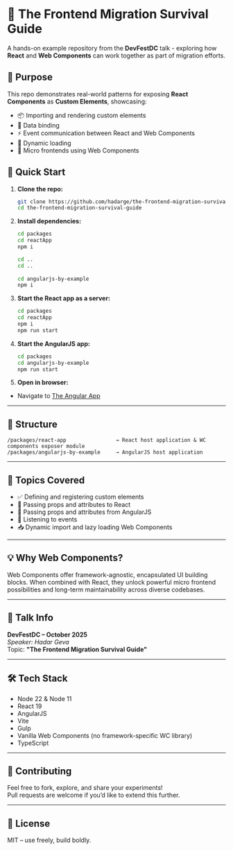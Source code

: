 # 🧪 The Frontend Migration Survival Guide

A hands-on example repository from the **DevFestDC** talk - exploring how **React** and **Web Components** can work together as part of migration efforts. 

## 🎯 Purpose

This repo demonstrates real-world patterns for exposing  **React Components** as **Custom Elements**, showcasing:

- 📦 Importing and rendering custom elements
- 🔁 Data binding
- ⚡  Event communication between React and Web Components
- 🔄 Dynamic loading
- 🧩 Micro frontends using Web Components

## 🚀 Quick Start

1. **Clone the repo:**
   ```bash
   git clone https://github.com/hadarge/the-frontend-migration-survival-guide.git
   cd the-frontend-migration-survival-guide
   ```

2. **Install dependencies:**
   ```bash
   cd packages
   cd reactApp
   npm i
   
   cd ..
   cd ..
  
   cd angularjs-by-example
   npm i
   ```

3. **Start the React app as a server:**
   ```bash
   cd packages
   cd reactApp
   npm i
   npm run start 
   ```

4. **Start the AngularJS app:**
   ```bash
   cd packages
   cd angularjs-by-example
   npm run start
   ```

5. **Open in browser:**
- Navigate to [The Angular App](http://localhost:8282)
---

## 📁 Structure

```
/packages/react-app                → React host application & WC components exposer module
/packages/angularjs-by-example     → AngularJS host application
```

---

## 🧠 Topics Covered

- ✅ Defining and registering custom elements
- 🔗 Passing props and attributes to React
- 🔗 Passing props and attributes from AngularJS
- 📡 Listening to events
- 📥 Dynamic import and lazy loading Web Components

---

## 💡 Why Web Components?

Web Components offer framework-agnostic, encapsulated UI building blocks.
When combined with React, they unlock powerful micro frontend possibilities and long-term maintainability across diverse codebases.

---

## 🎤 Talk Info

**DevFestDC – October 2025**  
_Speaker: Hadar Geva_  
Topic: **"The Frontend Migration Survival Guide"**

---

## 🛠️ Tech Stack

- Node 22 & Node 11
- React 19
- AngularJS
- Vite
- Gulp
- Vanilla Web Components (no framework-specific WC library)
- TypeScript

---

## 🤝 Contributing

Feel free to fork, explore, and share your experiments!  
Pull requests are welcome if you’d like to extend this further.

---

## 📄 License

MIT – use freely, build boldly.